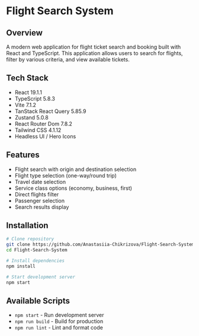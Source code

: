 # Flight Search System

## Overview
A modern web application for flight ticket search and booking built with React and TypeScript. This application allows users to search for flights, filter by various criteria, and view available tickets.

## Tech Stack
- React 19.1.1
- TypeScript 5.8.3
- Vite 7.1.2
- TanStack React Query 5.85.9
- Zustand 5.0.8
- React Router Dom 7.8.2
- Tailwind CSS 4.1.12
- Headless UI / Hero Icons

## Features
- Flight search with origin and destination selection
- Flight type selection (one-way/round trip)
- Travel date selection
- Service class options (economy, business, first)
- Direct flights filter
- Passenger selection
- Search results display

## Installation
``` bash
# Clone repository
git clone https://github.com/Anastasiia-Chikrizova/Flight-Search-System
cd Flight-Search-System

# Install dependencies
npm install

# Start development server
npm start
```
## Available Scripts
- `npm start` - Run development server
- `npm run build` - Build for production
- `npm run lint` - Lint and format code



